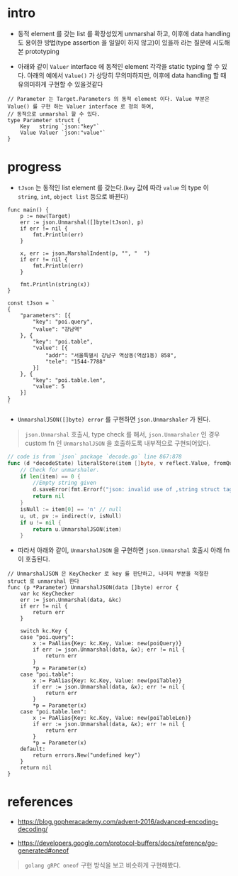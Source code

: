 # intro 
- 동적 element 를 갖는 list 를 확장성있게 unmarshal 하고, 이후에 data handling 도 용이한 방법(type assertion 을 일일이 하지 않고)이 있을까 라는 질문에 시도해본 prototyping

- 아래와 같이 `Valuer` interface 에 동적인 element 각각을 static typing 할 수 있다. 아래의 예에서 `Value()` 가 상당히 무의미하지만, 이후에 data handling 할 때 유의미하게 구현할 수 있을것같다
```golang
// Parameter 는 Target.Parameters 의 동적 element 이다. Value 부분은 Value() 를 구현 하는 Valuer interface 로 정의 하여,
// 동적으로 unmarshal 할 수 있다.
type Parameter struct {
	Key   string `json:"key"`
	Value Valuer `json:"value"`
}
```

# progress

- `tJson` 는 동적인 list element 를 갖는다.(`key` 값에 따라 `value` 의 type 이 `string`, `int`, `object list` 등으로 바뀐다)
```golang
func main() {
	p := new(Target)
	err := json.Unmarshal([]byte(tJson), p)
	if err != nil {
		fmt.Println(err)
	}

	x, err := json.MarshalIndent(p, "", "  ")
	if err != nil {
		fmt.Println(err)
	}

	fmt.Println(string(x))
}

const tJson = `
{
	"parameters": [{
		"key": "poi.query",
		"value": "강남역"
	}, {
		"key": "poi.table",
		"value": [{
			"addr": "서울특별시 강남구 역삼동(역삼1동) 858",
			"tele": "1544-7788"
		}]
	}, {
		"key": "poi.table.len",
		"value": 5
	}]
}
`
```

- `UnmarshalJSON([]byte) error` 를 구현하면 `json.Unmarshaler` 가 된다. 
> `json.Unmarshal` 호출시, type check 를 해서, `json.Unmarshaler` 인 경우 custom fn 인 `UnmarshalJSON` 을 호출하도록 내부적으로 구현되어있다. 

```go
// code is from `json` package `decode.go` line 867:878
func (d *decodeState) literalStore(item []byte, v reflect.Value, fromQuoted bool) error {
	// Check for unmarshaler.
	if len(item) == 0 {
		//Empty string given
		d.saveError(fmt.Errorf("json: invalid use of ,string struct tag, trying to unmarshal %q into %v", item, v.Type()))
		return nil
	}
	isNull := item[0] == 'n' // null
	u, ut, pv := indirect(v, isNull)
	if u != nil {
		return u.UnmarshalJSON(item)
	}
```

- 따라서 아래와 같이, `UnmarshalJSON` 을 구현하면 `json.Unmarshal` 호출시 아래 fn 이 호출된다. 
```golang
// UnmarshalJSON 은 KeyChecker 로 key 를 판단하고, 나머지 부분을 적절한 struct 로 unmarshal 한다
func (p *Parameter) UnmarshalJSON(data []byte) error {
	var kc KeyChecker
	err := json.Unmarshal(data, &kc)
	if err != nil {
		return err
	}

	switch kc.Key {
	case "poi.query":
		x := PaAlias{Key: kc.Key, Value: new(poiQuery)}
		if err := json.Unmarshal(data, &x); err != nil {
			return err
		}
		*p = Parameter(x)
	case "poi.table":
		x := PaAlias{Key: kc.Key, Value: new(poiTable)}
		if err := json.Unmarshal(data, &x); err != nil {
			return err
		}
		*p = Parameter(x)
	case "poi.table.len":
		x := PaAlias{Key: kc.Key, Value: new(poiTableLen)}
		if err := json.Unmarshal(data, &x); err != nil {
			return err
		}
		*p = Parameter(x)
	default:
		return errors.New("undefined key")
	}
	return nil
}
```

# references

- https://blog.gopheracademy.com/advent-2016/advanced-encoding-decoding/

- https://developers.google.com/protocol-buffers/docs/reference/go-generated#oneof
> `golang gRPC oneof` 구현 방식을 보고 비슷하게 구현해봤다.
